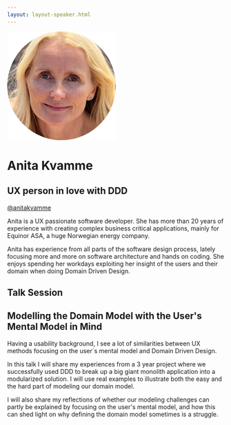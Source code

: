 ```yaml
---
layout: layout-speaker.html
---
```

<div class="container section featured-speaker">
  <div class="row">
    <div class="col-xs-12 col-sm-2 img-container">
      <img class="speaker-page-img" src="../img/speakers/Anita-Kvamme-ON.png">
    </div>
    <div class="col-xs-12 col-sm-10 copy-container">
        <h1 class="speaker-header">Anita Kvamme</h1>
        <h2 class="speaker-subtitle">UX person in love with DDD</h2>
        <p><a class="speaker-handle" href="https://twitter.com/anitakvamme" target="_blank">@anitakvamme</a></p>
        <p>Anita is a UX passionate software developer. She has more than 20 years of experience with creating complex business critical applications, mainly for Equinor ASA, a huge Norwegian energy company.</p> 
        <p>Anita has experience from all parts of the software design process, lately focusing more and more on software architecture and hands on coding. She enjoys spending her workdays exploiting her insight of the users and their domain when doing Domain Driven Design.</p>
        <h2 class="speaker-subheader">Talk Session</h2>
        <h2 class="speaker-subheader gold">Modelling the Domain Model with the User's Mental Model in Mind</h2>
        <p>Having a usability background, I see a lot of similarities between UX methods focusing on the user´s mental model and Domain Driven Design.</p> 
        <p>In this talk I will share my experiences from a 3 year project where we successfully used DDD to break up a big giant monolith application into a modularized solution. I will use real examples to illustrate both the easy and the hard part of modeling our domain model.</p>
        <p>I will also share my reflections of whether our modeling challenges can partly be explained by focusing on the user's mental model, and how this can shed light on why defining the domain model sometimes is a struggle.</p>
    </div>
  </div>
</div>